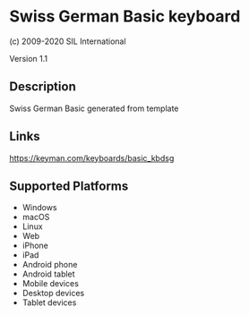 Swiss German Basic keyboard
==============

(c) 2009-2020 SIL International

Version 1.1

Description
-----------

Swiss German Basic generated from template

Links
-----
https://keyman.com/keyboards/basic_kbdsg

Supported Platforms
-------------------
 * Windows
 * macOS
 * Linux
 * Web
 * iPhone
 * iPad
 * Android phone
 * Android tablet
 * Mobile devices
 * Desktop devices
 * Tablet devices

